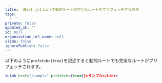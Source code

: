 ```yaml
---
title: 【Next.js】Linkで動的ルートの完全なルートをプリフェッチする方法
tags:
  - ''
private: false
updated_at: ''
id: null
organization_url_name: null
slide: false
ignorePublish: false
---
```

以下のように`prefetch={true}`を記述すると動的ルートでも完全なルートがプリフェッチされます。

```jsx
<Link href="/sample" prefetch={true}}>サンプル</Link>
```
